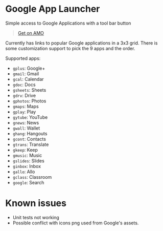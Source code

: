 # Google App Launcher

Simple access to Google Applications with a tool bar button

> [Get on AMO](https://addons.mozilla.org/en-US/firefox/addon/google-app-launcher/)

Currently has links to popular Google applications in a 3x3 grid. There is some customization support to pick the 9 apps and the order.

Supported apps:

* `gplus`: Google+
* `gmail`: Gmail
* `gcal`: Calendar
* `gdoc`: Docs
* `gsheets`: Sheets
* `gdrv`: Drive
* `gphotos`: Photos
* `gmaps`: Maps
* `gplay`: Play
* `gytube`: YouTube
* `gnews`: News
* `gwall`: Wallet
* `ghang`: Hangouts
* `gcont`: Contacts
* `gtrans`: Translate
* `gkeep`: Keep
* `gmusic`: Music
* `gslides`: Slides
* `ginbox`: Inbox
* `gallo`: Allo
* `gclass`: Classroom
* `google`: Search

# Known issues

* Unit tests not working
* Possible conflict with icons png used from Google's assets.

